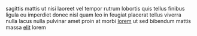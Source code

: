 sagittis mattis ut nisi laoreet vel tempor rutrum lobortis quis tellus finibus
ligula eu imperdiet donec nisl quam leo in feugiat placerat tellus viverra
nulla lacus nulla pulvinar amet proin at morbi
[lorem](generated_webpages/orci1.md) ut sed bibendum mattis massa
[elit](generated_webpages/elit8.md) lorem